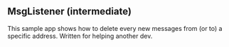 MsgListener (intermediate)
--------------
This sample app shows how to delete every new messages from (or to) a specific address. Written for helping another dev.